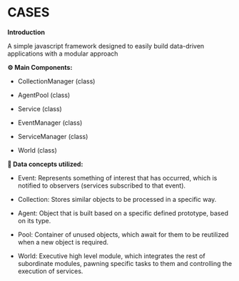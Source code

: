 <h1>CASES</h1>

<b>Introduction</b>

A simple javascript framework designed to easily build data-driven applications with a modular approach

<b>⚙️ Main Components:</b>

- CollectionManager (class)
- AgentPool (class)
- Service (class)
- EventManager (class)
- ServiceManager (class)

- World (class)

<b>💾 Data concepts utilized:</b>

- Event: Represents something of interest that has occurred, which is notified to observers (services subscribed to that event).

- Collection: Stores similar objects to be processed in a specific way.

- Agent: Object that is built based on a specific defined prototype, based on its type.

- Pool: Container of unused objects, which await for them to be reutilized when a new object is required.


- World: Executive high level module, which integrates the rest of subordinate modules, pawning specific tasks to them and controlling the execution of services. 
